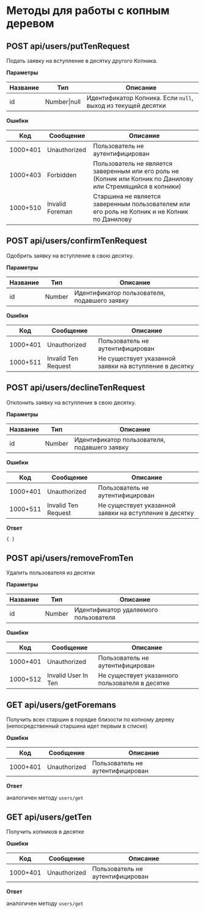 # Методы для работы с  копным деревом

## POST api/users/putTenRequest

Подать заявку на вступление в десятку другого Копника.

__Параметры__
 
|Название   |Тип                   |Описание
|-----------|----------------------|--------
|id         |Number\|null          | Идентификатор Копника. Если `null`, выход из текущей десятки

__Ошибки__

|Код         |Сообщение            |Описание
|------------|---------------------|--------
|1000+401    |Unauthorized         | Пользователь не аутентифицирован
|1000+403    |Forbidden            | Пользователь не является заверенным или его роль не (Копник или Копник по Данилову или Стремящийся в копники) 
|1000+510    |Invalid Foreman      | Старшина не является заверенным пользователем или его роль не Копник и не Копник по Данилову

## POST api/users/confirmTenRequest

Одобрить заявку на вступление в свою десятку.

__Параметры__
 
|Название   |Тип                   |Описание
|-----------|----------------------|--------
|id         |Number                | Идентификатор пользователя, подавшего заявку

__Ошибки__

|Код         |Сообщение            |Описание
|------------|---------------------|--------
|1000+401    |Unauthorized         | Пользователь не аутентифицирован
|1000+511    |Invalid Ten Request  | Не существует указанной заявки на вступление в десятку

## POST api/users/declineTenRequest

Отклонить заявку на вступление в свою десятку.

__Параметры__
 
|Название   |Тип                   |Описание
|-----------|----------------------|--------
|id         |Number                | Идентификатор пользователя, подавшего заявку

__Ошибки__

|Код         |Сообщение            |Описание
|------------|---------------------|--------
|1000+401    |Unauthorized         | Пользователь не аутентифицирован
|1000+511    |Invalid Ten Request  | Не существует указанной заявки на вступление в десятку

__Ответ__
```json
{ }
 ```

## POST api/users/removeFromTen

Удалить пользователя из десятки

__Параметры__
 
|Название   |Тип              |Описание
|-----------|-----------------|--------
|id         |Number           | Идентификатор удаляемого пользователя

__Ошибки__

|Код         |Сообщение         |Описание
|------------|------------------|--------
|1000+401    |Unauthorized      | Пользователь не аутентифицирован
|1000+512    |Invalid User In Ten| Не существует указанного пользователя в десятке

## GET api/users/getForemans
Получить всех старшин в порядке близости по копному дереву (непосредственный старшина идет первым в списке)

__Ошибки__

|Код         |Сообщение         |Описание
|------------|------------------|--------
|1000+401    |Unauthorized      | Пользователь не аутентифицирован

__Ответ__
 
 аналогичен методу ```users/get```

## GET api/users/getTen

Получить копников в десятке

__Ошибки__

|Код         |Сообщение         |Описание
|------------|------------------|--------
|1000+401    |Unauthorized      | Пользователь не аутентифицирован

__Ответ__
 
 аналогичен методу ```users/get```
